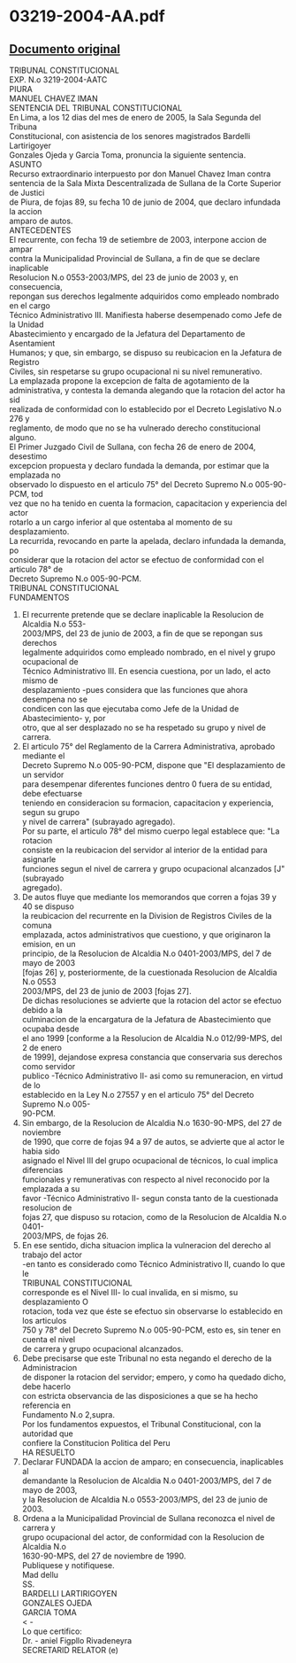 
03219-2004-AA.pdf
=================
  
[Documento original](https://tc.gob.pe/jurisprudencia/2005/03219-2004-AA.pdf)  
---  
TRIBUNAL CONSTITUCIONAL  
EXP. N.o 3219-2004-AATC  
PIURA  
MANUEL CHAVEZ IMAN  
SENTENCIA DEL TRIBUNAL CONSTITUCIONAL  
En Lima, a los 12 dias del mes de enero de 2005, la Sala Segunda del Tribuna  
Constitucional, con asistencia de los senores magistrados Bardelli Lartirigoyer  
Gonzales Ojeda y Garcia Toma, pronuncia la siguiente sentencia.  
ASUNTO  
Recurso extraordinario interpuesto por don Manuel Chavez Iman contra  
sentencia de la Sala Mixta Descentralizada de Sullana de la Corte Superior de Justici  
de Piura, de fojas 89, su fecha 10 de junio de 2004, que declaro infundada la accion  
amparo de autos.  
ANTECEDENTES  
El recurrente, con fecha 19 de setiembre de 2003, interpone accion de ampar  
contra la Municipalidad Provincial de Sullana, a fin de que se declare inaplicable  
Resolucion N.o 0553-2003/MPS, del 23 de junio de 2003 y, en consecuencia,  
repongan sus derechos legalmente adquiridos como empleado nombrado en el cargo  
Técnico Administrativo III. Manifiesta haberse desempenado como Jefe de la Unidad  
Abastecimiento y encargado de la Jefatura del Departamento de Asentamient  
Humanos; y que, sin embargo, se dispuso su reubicacion en la Jefatura de Registro  
Civiles, sin respetarse su grupo ocupacional ni su nivel remunerativo.  
La emplazada propone la excepcion de falta de agotamiento de la  
administrativa, y contesta la demanda alegando que la rotacion del actor ha sid  
realizada de conformidad con lo establecido por el Decreto Legislativo N.o 276 y  
reglamento, de modo que no se ha vulnerado derecho constitucional alguno.  
El Primer Juzgado Civil de Sullana, con fecha 26 de enero de 2004, desestimo  
excepcion propuesta y declaro fundada la demanda, por estimar que la emplazada no  
observado lo dispuesto en el articulo 75° del Decreto Supremo N.o 005-90-PCM, tod  
vez que no ha tenido en cuenta la formacion, capacitacion y experiencia del actor  
rotarlo a un cargo inferior al que ostentaba al momento de su desplazamiento.  
La recurrida, revocando en parte la apelada, declaro infundada la demanda, po  
considerar que la rotacion del actor se efectuo de conformidad con el articulo 78° de  
Decreto Supremo N.o 005-90-PCM.  
TRIBUNAL CONSTITUCIONAL  
FUNDAMENTOS  
1. El recurrente pretende que se declare inaplicable la Resolucion de Alcaldia N.o 553-  
2003/MPS, del 23 de junio de 2003, a fin de que se repongan sus derechos  
legalmente adquiridos como empleado nombrado, en el nivel y grupo ocupacional de  
Técnico Administrativo III. En esencia cuestiona, por un lado, el acto mismo de  
desplazamiento -pues considera que las funciones que ahora desempena no se  
condicen con las que ejecutaba como Jefe de la Unidad de Abastecimiento- y, por  
otro, que al ser desplazado no se ha respetado su grupo y nivel de carrera.  
2. El articulo 75° del Reglamento de la Carrera Administrativa, aprobado mediante el  
Decreto Supremo N.o 005-90-PCM, dispone que "El desplazamiento de un servidor  
para desempenar diferentes funciones dentro 0 fuera de su entidad, debe efectuarse  
teniendo en consideracion su formacion, capacitacion y experiencia, segun su grupo  
y nivel de carrera" (subrayado agregado).  
Por su parte, el articulo 78° del mismo cuerpo legal establece que: "La rotacion  
consiste en la reubicacion del servidor al interior de la entidad para asignarle  
funciones segun el nivel de carrera y grupo ocupacional alcanzados [J" (subrayado  
agregado).  
3. De autos fluye que mediante los memorandos que corren a fojas 39 y 40 se dispuso  
la reubicacion del recurrente en la Division de Registros Civiles de la comuna  
emplazada, actos administrativos que cuestiono, y que originaron la emision, en un  
principio, de la Resolucion de Alcaldia N.o 0401-2003/MPS, del 7 de mayo de 2003  
[fojas 26] y, posteriormente, de la cuestionada Resolucion de Alcaldia N.o 0553  
2003/MPS, del 23 de junio de 2003 [fojas 27].  
De dichas resoluciones se advierte que la rotacion del actor se efectuo debido a la  
culminacion de la encargatura de la Jefatura de Abastecimiento que ocupaba desde  
el ano 1999 [conforme a la Resolucion de Alcaldia N.o 012/99-MPS, del 2 de enero  
de 1999], dejandose expresa constancia que conservaria sus derechos como servidor  
publico -Técnico Administrativo II- asi como su remuneracion, en virtud de lo  
establecido en la Ley N.o 27557 y en el articulo 75° del Decreto Supremo N.o 005-  
90-PCM.  
4. Sin embargo, de la Resolucion de Alcaldia N.o 1630-90-MPS, del 27 de noviembre  
de 1990, que corre de fojas 94 a 97 de autos, se advierte que al actor le habia sido  
asignado el Nivel III del grupo ocupacional de técnicos, lo cual implica diferencias  
funcionales y remunerativas con respecto al nivel reconocido por la emplazada a su  
favor -Técnico Administrativo II- segun consta tanto de la cuestionada resolucion de  
fojas 27, que dispuso su rotacion, como de la Resolucion de Alcaldia N.o 0401-  
2003/MPS, de fojas 26.  
5. En ese sentido, dicha situacion implica la vulneracion del derecho al trabajo del actor  
-en tanto es considerado como Técnico Administrativo II, cuando lo que le  
TRIBUNAL CONSTITUCIONAL  
corresponde es el Nivel III- lo cual invalida, en si mismo, su desplazamiento O  
rotacion, toda vez que éste se efectuo sin observarse lo establecido en los articulos  
750 y 78° del Decreto Supremo N.o 005-90-PCM, esto es, sin tener en cuenta el nivel  
de carrera y grupo ocupacional alcanzados.  
6. Debe precisarse que este Tribunal no esta negando el derecho de la Administracion  
de disponer la rotacion del servidor; empero, y como ha quedado dicho, debe hacerlo  
con estricta observancia de las disposiciones a que se ha hecho referencia en  
Fundamento N.o 2,supra.  
Por los fundamentos expuestos, el Tribunal Constitucional, con la autoridad que  
confiere la Constitucion Politica del Peru  
HA RESUELTO  
1. Declarar FUNDADA la accion de amparo; en consecuencia, inaplicables al  
demandante la Resolucion de Alcaldia N.o 0401-2003/MPS, del 7 de mayo de 2003,  
y la Resolucion de Alcaldia N.o 0553-2003/MPS, del 23 de junio de 2003.  
2. Ordena a la Municipalidad Provincial de Sullana reconozca el nivel de carrera y  
grupo ocupacional del actor, de conformidad con la Resolucion de Alcaldia N.o  
1630-90-MPS, del 27 de noviembre de 1990.  
Publiquese y notifiquese.  
Mad dellu  
SS.  
BARDELLI LARTIRIGOYEN  
GONZALES OJEDA  
GARCIA TOMA  
< -  
Lo que certifico:  
Dr. - aniel Figpllo Rivadeneyra  
SECRETARID RELATOR (e)